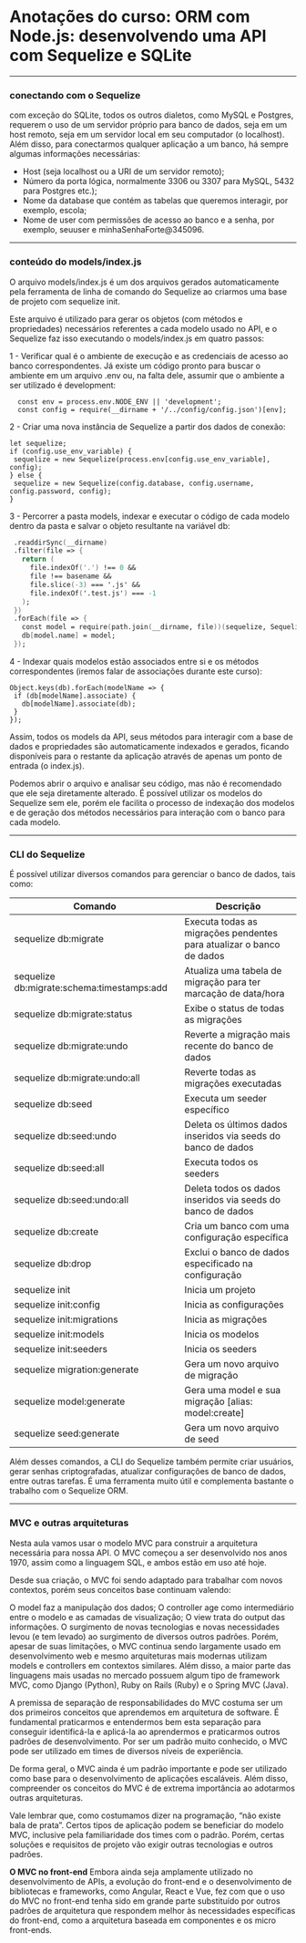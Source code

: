 # Anotações do curso: ORM com Node.js: desenvolvendo uma API com Sequelize e SQLite

---
### conectando com o Sequelize
com exceção do SQLite, todos os outros dialetos, como MySQL e Postgres, requerem o uso de um servidor próprio para banco de dados, seja em um host remoto, seja em um servidor local em seu computador (o localhost). Além disso, para conectarmos qualquer aplicação a um banco, há sempre algumas informações necessárias:

- Host (seja localhost ou a URI de um servidor remoto);
- Número da porta lógica, normalmente 3306 ou 3307 para MySQL, 5432 para Postgres etc.);
- Nome da database que contém as tabelas que queremos interagir, por exemplo, escola;
- Nome de user com permissões de acesso ao banco e a senha, por exemplo, seuuser e minhaSenhaForte@345096.

---
### conteúdo do models/index.js
O arquivo models/index.js é um dos arquivos gerados automaticamente pela ferramenta de linha de comando do Sequelize ao criarmos uma base de projeto com sequelize init.

Este arquivo é utilizado para gerar os objetos (com métodos e propriedades) necessários referentes a cada modelo usado no API, e o Sequelize faz isso executando o models/index.js em quatro passos:

1 - Verificar qual é o ambiente de execução e as credenciais de acesso ao banco correspondentes.  Já existe um código pronto para buscar o ambiente em um arquivo .env ou, na falta dele, assumir que o ambiente a ser utilizado é development:
```
  const env = process.env.NODE_ENV || 'development';
  const config = require(__dirname + '/../config/config.json')[env];
```

2 - Criar uma nova instância de Sequelize a partir dos dados de conexão:
```
let sequelize;
if (config.use_env_variable) {
 sequelize = new Sequelize(process.env[config.use_env_variable], config);
} else {
 sequelize = new Sequelize(config.database, config.username, config.password, config);
}
```

3 - Percorrer a pasta models, indexar e executar o código de cada modelo dentro da pasta e salvar o objeto resultante na variável db:
```fs
 .readdirSync(__dirname)
 .filter(file => {
   return (
     file.indexOf('.') !== 0 &&
     file !== basename &&
     file.slice(-3) === '.js' &&
     file.indexOf('.test.js') === -1
   );
 })
 .forEach(file => {
   const model = require(path.join(__dirname, file))(sequelize, Sequelize.DataTypes);
   db[model.name] = model;
 });
```

4 - Indexar quais modelos estão associados entre si e os métodos correspondentes (iremos falar de associações durante este curso):
```
Object.keys(db).forEach(modelName => {
 if (db[modelName].associate) {
   db[modelName].associate(db);
 }
});
```

Assim, todos os models da API, seus métodos para interagir com a base de dados e propriedades são automaticamente indexados e gerados, ficando disponíveis para o restante da aplicação através de apenas um ponto de entrada (o index.js).

Podemos abrir o arquivo e analisar seu código, mas não é recomendado que ele seja diretamente alterado. É possível utilizar os modelos do Sequelize sem ele, porém ele facilita o processo de indexação dos modelos e de geração dos métodos necessários para interação com o banco para cada modelo.

---
### CLI do Sequelize
É possível utilizar diversos comandos para gerenciar o banco de dados, tais como:

| Comando | Descrição |
| --- | --- |
| sequelize db:migrate | Executa todas as migrações pendentes para atualizar o banco de dados |
| sequelize db:migrate:schema:timestamps:add | Atualiza uma tabela de migração para ter marcação de data/hora |
| sequelize db:migrate:status | Exibe o status de todas as migrações |
| sequelize db:migrate:undo | Reverte a migração mais recente do banco de dados |
| sequelize db:migrate:undo:all | Reverte todas as migrações executadas |
| sequelize db:seed | Executa um seeder específico |
| sequelize db:seed:undo | Deleta os últimos dados inseridos via seeds do banco de dados |
| sequelize db:seed:all | Executa todos os seeders |
| sequelize db:seed:undo:all | Deleta todos os dados inseridos via seeds do banco de dados |
| sequelize db:create | Cria um banco com uma configuração específica |
| sequelize db:drop | Exclui o banco de dados especificado na configuração |
| sequelize init | Inicia um projeto |
| sequelize init:config | Inicia as configurações |
| sequelize init:migrations | Inicia as migrações |
| sequelize init:models | Inicia os modelos |
| sequelize init:seeders | Inicia os seeders |
| sequelize migration:generate | Gera um novo arquivo de migração |
| sequelize model:generate | Gera uma model e sua migração [alias: model:create] |
| sequelize seed:generate | Gera um novo arquivo de seed |		

Além desses comandos, a CLI do Sequelize também permite criar usuários, gerar senhas criptografadas, atualizar configurações de banco de dados, entre outras tarefas. É uma ferramenta muito útil e complementa bastante o trabalho com o Sequelize ORM.

---

### MVC e outras arquiteturas
Nesta aula vamos usar o modelo MVC para construir a arquitetura necessária para nossa API. O MVC começou a ser desenvolvido nos anos 1970, assim como a linguagem SQL, e ambos estão em uso até hoje.

Desde sua criação, o MVC foi sendo adaptado para trabalhar com novos contextos, porém seus conceitos base continuam valendo:

O model faz a manipulação dos dados;
O controller age como intermediário entre o modelo e as camadas de visualização;
O view trata do output das informações.
O surgimento de novas tecnologias e novas necessidades levou (e tem levado) ao surgimento de diversos outros padrões. Porém, apesar de suas limitações, o MVC continua sendo largamente usado em desenvolvimento web e mesmo arquiteturas mais modernas utilizam models e controllers em contextos similares. Além disso, a maior parte das linguagens mais usadas no mercado possuem algum tipo de framework MVC, como Django (Python), Ruby on Rails (Ruby) e o Spring MVC (Java).

A premissa de separação de responsabilidades do MVC costuma ser um dos primeiros conceitos que aprendemos em arquitetura de software. É fundamental praticarmos e entendermos bem esta separação para conseguir identificá-la e aplicá-la ao aprendermos e praticarmos outros padrões de desenvolvimento. Por ser um padrão muito conhecido, o MVC pode ser utilizado em times de diversos níveis de experiência.

De forma geral, o MVC ainda é um padrão importante e pode ser utilizado como base para o desenvolvimento de aplicações escaláveis. Além disso, compreender os conceitos do MVC é de extrema importância ao adotarmos outras arquiteturas.

Vale lembrar que, como costumamos dizer na programação, “não existe bala de prata”. Certos tipos de aplicação podem se beneficiar do modelo MVC, inclusive pela familiaridade dos times com o padrão. Porém, certas soluções e requisitos de projeto vão exigir outras tecnologias e outros padrões.

**O MVC no front-end**
Embora ainda seja amplamente utilizado no desenvolvimento de APIs, a evolução do front-end e o desenvolvimento de bibliotecas e frameworks, como Angular, React e Vue, fez com que o uso do MVC no front-end tenha sido em grande parte substituído por outros padrões de arquitetura que respondem melhor às necessidades específicas do front-end, como a arquitetura baseada em componentes e os micro front-ends.

